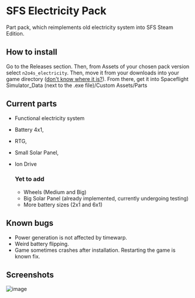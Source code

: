 # SFS Electricity Pack

Part pack, which reimplements old electricity system into SFS Steam Edition.

## How to install

Go to the Releases section. Then, from Assets of your chosen pack version select `n2o4s_electricity`. Then, move it from your downloads into your game directory ([don't know where it is?](https://savelocation.net/steam-game-folder)). From there, get it into Spaceflight Simulator_Data (next to the .exe file)/Custom Assets/Parts

## Current parts
* Functional electricity system
* Battery 4x1,
* RTG,
* Small Solar Panel,
* Ion Drive
  
  ### Yet to add
  * Wheels (Medium and Big)
  * Big Solar Panel (already implemented, currently undergoing testing)
  * More battery sizes (2x1 and 6x1)
  
## Known bugs
  * Power generation is not affected by timewarp.
  * Weird battery flipping.
  * Game sometimes crashes after installation. Restarting the game is known fix.

## Screenshots
  ![image](https://user-images.githubusercontent.com/97482716/178156187-0f799515-86ba-4874-8434-a4f91d49ca70.png)
